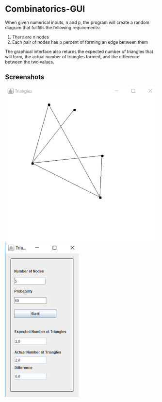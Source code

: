# Combinatorics-GUI
When given numerical inputs, n and p, the program will create a random diagram that fullfills the following requirements:
1) There are n nodes
2) Each pair of nodes has p percent of forming an edge between them

The graphical interface also returns the expected number of triangles that will form, the actual number of triangles formed, and the difference between the two values.

## Screenshots
![Screenshot](triangle-diag.png)
![Screenshot](triangle-ui.png)
